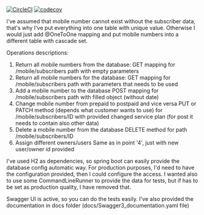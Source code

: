 [![CircleCI](https://circleci.com/gh/hubson87/mobile-rest.svg?style=svg)](https://circleci.com/gh/hubson87/mobile-rest)
[![codecov](https://codecov.io/gh/hubson87/mobile-rest/branch/master/graph/badge.svg)](https://codecov.io/gh/hubson87/mobile-rest)

I've assumed that mobile number cannot exist without the subscriber data, that's why I've put everything into one table with unique value.
Otherwise I would just add @OneToOne mapping and put mobile numbers into a different table with cascade set.

Operations descriptions:
1. Return all mobile numbers from the database:
    GET mapping for /mobile/subscribers path with empty parameters
2. Return all mobile numbers for the database:
    GET mapping for /mobile/subscribers path with parameters that needs to be used
3. Add a mobile number to the database
    POST mapping for /mobile/subscribers path with filled object (without date)
4. Change mobile number from prepaid to postpaid and vice versa
    PUT or PATCH method (depends what customer wants to use) for /mobile/subscribers/ID with provided changed service plan (for post it needs to contain also other data)
5. Delete a mobile number from the database
    DELETE method for path /mobile/subscribers/ID
6. Assign different owners/users
    Same as in point '4', just with new user/owner id provided
    
I've used H2 as dependencies, so spring boot can easily provide the database config automatic way.
For production purposes, I'd need to have the configuration provided, then I could configure the access.
I wanted also to use some CommandLineRunner to provide the data for tests, but if has to be set as production quality, I have removed that.

Swagger UI is active, so you can do the tests easily.
I've also provided the documentation in docs folder (docs/Swagger3_documentation.yaml file)
